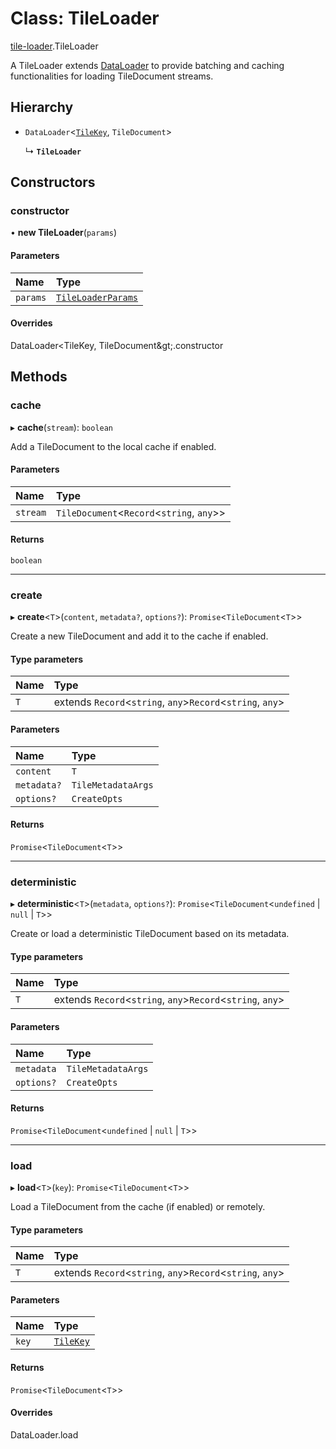 # Class: TileLoader

[tile-loader](../modules/tile_loader.md).TileLoader

A TileLoader extends [DataLoader](https://github.com/graphql/dataloader) to provide batching and caching functionalities for loading TileDocument streams.

## Hierarchy

- `DataLoader`<[`TileKey`](../modules/tile_loader.md#tilekey), `TileDocument`\>

  ↳ **`TileLoader`**

## Constructors

### constructor

• **new TileLoader**(`params`)

#### Parameters

| Name | Type |
| :------ | :------ |
| `params` | [`TileLoaderParams`](../modules/tile_loader.md#tileloaderparams) |

#### Overrides

DataLoader&lt;TileKey, TileDocument\&gt;.constructor

## Methods

### cache

▸ **cache**(`stream`): `boolean`

Add a TileDocument to the local cache if enabled.

#### Parameters

| Name | Type |
| :------ | :------ |
| `stream` | `TileDocument`<`Record`<`string`, `any`\>\> |

#### Returns

`boolean`

___

### create

▸ **create**<`T`\>(`content`, `metadata?`, `options?`): `Promise`<`TileDocument`<`T`\>\>

Create a new TileDocument and add it to the cache if enabled.

#### Type parameters

| Name | Type |
| :------ | :------ |
| `T` | extends `Record`<`string`, `any`\>`Record`<`string`, `any`\> |

#### Parameters

| Name | Type |
| :------ | :------ |
| `content` | `T` |
| `metadata?` | `TileMetadataArgs` |
| `options?` | `CreateOpts` |

#### Returns

`Promise`<`TileDocument`<`T`\>\>

___

### deterministic

▸ **deterministic**<`T`\>(`metadata`, `options?`): `Promise`<`TileDocument`<`undefined` \| ``null`` \| `T`\>\>

Create or load a deterministic TileDocument based on its metadata.

#### Type parameters

| Name | Type |
| :------ | :------ |
| `T` | extends `Record`<`string`, `any`\>`Record`<`string`, `any`\> |

#### Parameters

| Name | Type |
| :------ | :------ |
| `metadata` | `TileMetadataArgs` |
| `options?` | `CreateOpts` |

#### Returns

`Promise`<`TileDocument`<`undefined` \| ``null`` \| `T`\>\>

___

### load

▸ **load**<`T`\>(`key`): `Promise`<`TileDocument`<`T`\>\>

Load a TileDocument from the cache (if enabled) or remotely.

#### Type parameters

| Name | Type |
| :------ | :------ |
| `T` | extends `Record`<`string`, `any`\>`Record`<`string`, `any`\> |

#### Parameters

| Name | Type |
| :------ | :------ |
| `key` | [`TileKey`](../modules/tile_loader.md#tilekey) |

#### Returns

`Promise`<`TileDocument`<`T`\>\>

#### Overrides

DataLoader.load
